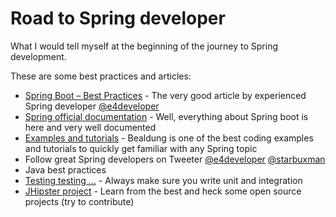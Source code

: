 # Road to Spring developer

What I would tell myself at the beginning of the journey to Spring development.

These are some best practices and articles:

  - [Spring Boot – Best Practices](https://www.e4developer.com/2018/08/06/spring-boot-best-practices/) - The very good article by experienced Spring developer [@e4developer](https://twitter.com/e4developer)
  - [Spring official documentation](https://docs.spring.io/spring-boot/docs/current/reference/html/index.html) - Well, everything about Spring boot is here and very well documented
  - [Examples and tutorials](https://www.baeldung.com/) - Bealdung is one of the best coding examples and tutorials to quickly get familiar with any Spring topic
  - Follow great Spring developers on Tweeter [@e4developer](https://twitter.com/e4developer) [@starbuxman](https://twitter.com/starbuxman)
  - Java best practices
  - [Testing testing ...](https://docs.spring.io/spring/docs/current/spring-framework-reference/testing.html) - Always make sure  you write unit and integration 
  - [JHipster project](https://www.jhipster.tech/) - Learn from the best and heck some open source projects (try to contribute) 
